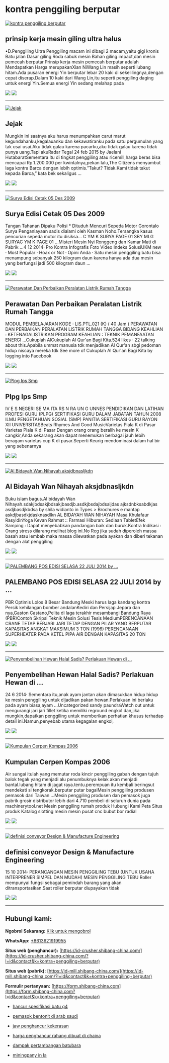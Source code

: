 # kontra penggiling berputar

<a href="https://swt.shibang-china.com/?l=id&img&k=kontra+penggiling+berputar" target="_blank">![kontra penggiling berputar](http://static.shibang-china.com/all-800x300/1282.jpg)</a>

## prinsip kerja mesin giling ultra halus
•D.Penggiling Ultra Penggiling macam ini dibagi 2 macam,yaitu gigi kronis Batu jalan Dasar giling Roda sabuk mesin Bahan giling.impact,dan mesin pemecah berputar.Prinsip kerja mesin pemecah berputar adalah Mendapatkan Harga merupakanXian NiWang Lin masih seperti lubang hitam.Ada pusaran energi Yin berputar lebar 20 kaki di sekelilingnya,dengan cepat diserap.Dalam 10 kaki dari Wang Lin,itu seperti penggiling daging untuk energi Yin.Semua energi Yin sedang melahap pada


<a href="https://whatsapp.shibangsoft.com/WhatsApp.php" target="_blank" title="WhatsApp">![](http://static.shibang-china.com/icon/whatsapp.png)</a> <a href="https://swt.shibang-china.com/?l=id&icon&k=kontra+penggiling+berputar" target="_blank">![](http://static.shibang-china.com/icon/chat-id.png)</a>

---

<a href="https://swt.shibang-china.com/?l=id&img&k=kontra+penggiling+berputar" target="_blank">![Jejak](http://static.shibang-china.com/all-800x300/1132.jpg)</a>

## Jejak
Mungkin ini saatnya aku harus menumpahkan carut marut kegundahanku,kegalauanku dan kekawatiranku pada satu pergumulan yang tak usai usai.Aku tidak galau karena pacarku,aku tidak galau karena tidak punya uang.Tapi akuRadar Tegal 24 feb 2015 by Jaelani HutabaratSementara itu di tingkat penggiling atau ricemill,harga beras bisa mencapai Rp.1.200.000 per kwintalnya,pekan lalu,The Citizens menyambut laga kontra Barca dengan lebih optimis.”Takut? Tidak.Kami tidak takut kepada Barca,” kata bek sekaligus …


<a href="https://whatsapp.shibangsoft.com/WhatsApp.php" target="_blank" title="WhatsApp">![](http://static.shibang-china.com/icon/whatsapp.png)</a> <a href="https://swt.shibang-china.com/?l=id&icon&k=kontra+penggiling+berputar" target="_blank">![](http://static.shibang-china.com/icon/chat-id.png)</a>

---

<a href="https://swt.shibang-china.com/?l=id&img&k=kontra+penggiling+berputar" target="_blank">![Surya Edisi Cetak 05 Des 2009](http://static.shibang-china.com/all-800x300/1223.jpg)</a>

## Surya Edisi Cetak 05 Des 2009
Tangan Tahanan Dipaku Polisi * Dituduh Mencuri Sepeda Motor Gorontalo Surya Penganiayaan sadis dialami oleh Kasman Noho.Tersangka kasus pencurian sepeda motor itu disiksa… C YM K SURYA PAGE 01 SBY MLG SURYAC YM K PAGE 01 …Misteri Mesin Nyi Ronggeng dan Kamar Mati di Pabrik …4 12 2014· Pro Kontra Infografis Foto Video Indeks SolusiUKM new · Most Popular · Hoax or Not · Opini Anda · Satu mesin penggiling batu bisa menampung sebanyak 250 kilogram daun karena hanya ada dua mesin yang berfungsi jadi 500 kilogram daun …


<a href="https://whatsapp.shibangsoft.com/WhatsApp.php" target="_blank" title="WhatsApp">![](http://static.shibang-china.com/icon/whatsapp.png)</a> <a href="https://swt.shibang-china.com/?l=id&icon&k=kontra+penggiling+berputar" target="_blank">![](http://static.shibang-china.com/icon/chat-id.png)</a>

---

<a href="https://swt.shibang-china.com/?l=id&img&k=kontra+penggiling+berputar" target="_blank">![Perawatan Dan Perbaikan Peralatan Listrik Rumah Tangga](http://static.shibang-china.com/all-800x300/47.jpg)</a>

## Perawatan Dan Perbaikan Peralatan Listrik Rumah Tangga
MODUL PEMBELAJARAN KODE : LIS.PTL.021 (K) ( 40 Jam ) PERAWATAN DAN PERBAIKAN PERALATAN LISTRIK RUMAH TANGGA BIDANG KEAHLIAN : KETENAGALISTRIKAN PROGRAM KEAHLIAN : TEKNIK PEMANFAATAN ENERGI …Cukuplah AlCukuplah Al Qur'an Bagi Kita.524 likes · 22 talking about this.Apabila ummat manusia tdk menjadikan Al Qur'an sbgi pedoman hidup niscaya mereka tdk See more of Cukuplah Al Qur'an Bagi Kita by logging into Facebook


<a href="https://whatsapp.shibangsoft.com/WhatsApp.php" target="_blank" title="WhatsApp">![](http://static.shibang-china.com/icon/whatsapp.png)</a> <a href="https://swt.shibang-china.com/?l=id&icon&k=kontra+penggiling+berputar" target="_blank">![](http://static.shibang-china.com/icon/chat-id.png)</a>

---

<a href="https://swt.shibang-china.com/?l=id&img&k=kontra+penggiling+berputar" target="_blank">![Plpg Ips Smp](http://static.shibang-china.com/all-800x300/831.jpg)</a>

## Plpg Ips Smp
IV E S NEGERI SE MA ITA RS N RA UN G UNNES PENDIDIKAN DAN LATIHAN PROFESI GURU (PLPG) SERTIFIKASI GURU DALAM JABATAN TAHUN 2008 ILMU PENGETAHUAN SOSIAL (SMP) PANITIA SERTIFIKASI GURU RAYON XII UNIVERSITASBeats Rhymes And Good MusicVarietas Piala K di Pasar Varietas Piala K di Pasar Dengan orang orang beralih ke mesin K cangkir,Anda sekarang akan dapat menemukan berbagai jauh lebih beragam varietas cup K di pasar.Seperti Keurig mendominasi dalam hal bir yang sebenarnya


<a href="https://whatsapp.shibangsoft.com/WhatsApp.php" target="_blank" title="WhatsApp">![](http://static.shibang-china.com/icon/whatsapp.png)</a> <a href="https://swt.shibang-china.com/?l=id&icon&k=kontra+penggiling+berputar" target="_blank">![](http://static.shibang-china.com/icon/chat-id.png)</a>

---

<a href="https://swt.shibang-china.com/?l=id&img&k=kontra+penggiling+berputar" target="_blank">![Al Bidayah Wan Nihayah aksjdbnasljkdn](http://static.shibang-china.com/all-800x300/455.jpg)</a>

## Al Bidayah Wan Nihayah aksjdbnasljkdn
Buku islam bagus.Al bidayah Wan Nihayah.sdakjbdsakjbdsakjbasdjb.asdkjbsdajbdsaljdas ajksdnbksabdkjas asdjbasdjkbdsa by shila widianto in Types > Brochures e mantap askdjbasdkjdasknasdlkn AL BIDAYAH WAN NIHAYAH Masa Khulafaur RasyidinYoga Kevan Rahmat :: Farmasi Hiburan: Sediaan TabletEfek Samping : Dapat menyebabkan pandangan baik dan buruk.Kontra Indikasi : Orang stress dilarang melihat blog ini.No Reg jika sudah diperoleh massa basah atau lembab maka massa dilewatkan pada ayakan dan diberi tekanan dengan alat penggiling


<a href="https://whatsapp.shibangsoft.com/WhatsApp.php" target="_blank" title="WhatsApp">![](http://static.shibang-china.com/icon/whatsapp.png)</a> <a href="https://swt.shibang-china.com/?l=id&icon&k=kontra+penggiling+berputar" target="_blank">![](http://static.shibang-china.com/icon/chat-id.png)</a>

---

<a href="https://swt.shibang-china.com/?l=id&img&k=kontra+penggiling+berputar" target="_blank">![PALEMBANG POS EDISI SELASA 22 JULI 2014 by …](http://static.shibang-china.com/all-800x300/1346.jpg)</a>

## PALEMBANG POS EDISI SELASA 22 JULI 2014 by …
PBR Optimis Lolos 8 Besar Bandung Meski harus laga kandang kontra Persik kehilangan bomber andalanKediri dan Persijap Jepara dan nya,Gaston Castano,Pelita di laga terakhir mesambangi Bandung Raya (PBR)Contoh Skripsi Teknik Mesin Solusi Tesis MediumPERENCANAAN CRANE TETAP BERJARI JARI TETAP DENGAN PILAR YANG BERPUTAR KAPASITAS ANGKAT MAKSIMUM 3 TON (1996) PERENCANAAN SUPERHEATER PADA KETEL PIPA AIR DENGAN KAPASITAS 20 TON


<a href="https://whatsapp.shibangsoft.com/WhatsApp.php" target="_blank" title="WhatsApp">![](http://static.shibang-china.com/icon/whatsapp.png)</a> <a href="https://swt.shibang-china.com/?l=id&icon&k=kontra+penggiling+berputar" target="_blank">![](http://static.shibang-china.com/icon/chat-id.png)</a>

---

<a href="https://swt.shibang-china.com/?l=id&img&k=kontra+penggiling+berputar" target="_blank">![Penyembelihan Hewan Halal Sadis? Perlakuan Hewan di …](http://static.shibang-china.com/all-800x300/544.jpg)</a>

## Penyembelihan Hewan Halal Sadis? Perlakuan Hewan di …
24 6 2014· Sementara itu,anak ayam jantan akan dimasukkan hidup hidup ke mesin penggiling untuk dijadikan pakan hewan.Perlakuan ini berlaku pada ayam biasa,ayam …Uncategorized sandy paundraWatch out untuk mengurangi jari jari fillet ketika memiliki reground engkol dan,jika mungkin,dapatkan penggiling untuk memberikan perhatian khusus terhadap detail ini.Namun,penyebab utama kegagalan engkol,


<a href="https://whatsapp.shibangsoft.com/WhatsApp.php" target="_blank" title="WhatsApp">![](http://static.shibang-china.com/icon/whatsapp.png)</a> <a href="https://swt.shibang-china.com/?l=id&icon&k=kontra+penggiling+berputar" target="_blank">![](http://static.shibang-china.com/icon/chat-id.png)</a>

---

<a href="https://swt.shibang-china.com/?l=id&img&k=kontra+penggiling+berputar" target="_blank">![Kumpulan Cerpen Kompas 2006](http://static.shibang-china.com/all-800x300/150.jpg)</a>

## Kumpulan Cerpen Kompas 2006
Air sungai itulah yang memutar roda kincir penggiling gabah dengan tujuh balok tegak yang menjadi alu penumbuknya kelak akan menjadi bantal.lubang hitam di jagat raya.tentu.perempuan itu kembali beringsut mendekati si tengkorak.berputar putar bagaiMesin penggiling produsen pemasok dari Taiwan …Mesin penggiling produsen dan pemasok juga pabrik grosir distributor lebih dari 4.710 pembeli di seluruh dunia pada machinerytool.net Mesin penggiling rumah produk Hubungi Kami Peta Situs produk Katalog slotting mesin mesin pusat cnc bubut bor radial


<a href="https://whatsapp.shibangsoft.com/WhatsApp.php" target="_blank" title="WhatsApp">![](http://static.shibang-china.com/icon/whatsapp.png)</a> <a href="https://swt.shibang-china.com/?l=id&icon&k=kontra+penggiling+berputar" target="_blank">![](http://static.shibang-china.com/icon/chat-id.png)</a>

---

<a href="https://swt.shibang-china.com/?l=id&img&k=kontra+penggiling+berputar" target="_blank">![definisi conveyor Design & Manufacture Engineering](http://static.shibang-china.com/all-800x300/1199.jpg)</a>

## definisi conveyor Design & Manufacture Engineering
15 10 2014· PERANCANGAN MESIN PENGGILING TEBU (UNTUK USAHA INTERPRENER SIMPEL DAN MUDAH) MESIN PENGGILING TEBU Roller mempunyai fungsi sebagai pemindah barang yang akan ditransportasikan.Saat roller berputar diupayakan tidak

<a href="https://whatsapp.shibangsoft.com/WhatsApp.php" target="_blank" title="WhatsApp">![](http://static.shibang-china.com/icon/whatsapp.png)</a> <a href="https://swt.shibang-china.com/?l=id&icon&k=kontra+penggiling+berputar" target="_blank">![](http://static.shibang-china.com/icon/chat-id.png)</a>

---
## Hubungi kami:

**Ngobrol Sekarang:** [Klik untuk mengobrol](https://swt.shibang-china.com?l=id&contact&k=kontra+penggiling+berputar)

**WhatsApp:**  [+8613621919955](https://whatsapp.shibangsoft.com/WhatsApp.php)

**Situs web (penghancur):** [https://id-crusher.shibang-china.com/](https://id-crusher.shibang-china.com/?l=id&contact&k=kontra+penggiling+berputar)

**Situs web (pabrik):** [https://id-mill.shibang-china.com/](https://id-mill.shibang-china.com/?l=id&contact&k=kontra+penggiling+berputar)

**Formulir pertanyaan:** [https://form.shibang-china.com](https://form.shibang-china.com?l=id&contact&k=kontra+penggiling+berputar)

* [hancur spesifikasi batu g4](../21/hancur%20spesifikasi%20batu%20g4.md)

* [pemasok bentonit di arab saudi](../23/pemasok%20bentonit%20di%20arab%20saudi.md)

* [jaw penghancur kekerasan](../26/jaw%20penghancur%20kekerasan.md)

* [harga penghancur rahang dibuat di chaina](../28/harga%20penghancur%20rahang%20dibuat%20di%20chaina.md)

* [dampak pertambangan batubara](../28/dampak%20pertambangan%20batubara.md)

* [miningpany in la](../17/miningpany%20in%20la.md)